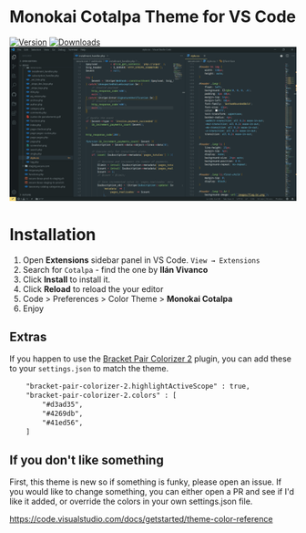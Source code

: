 # Monokai Cotalpa Theme for VS Code
[![Version](https://img.shields.io/visual-studio-marketplace/v/ilanvivanco.cotalpa?labelColor=545f62&color=6b7678&style=flat-square&label=Version)](https://marketplace.visualstudio.com/items?itemName=ilanvivanco.cotalpa) [![Downloads](https://img.shields.io/visual-studio-marketplace/d/ilanvivanco.cotalpa?labelColor=545f62&color=6b7678&style=flat-square&label=Downloads)](https://marketplace.visualstudio.com/items?itemName=ilanvivanco.cotalpa)
![Preview](https://raw.githubusercontent.com/IlanVivanco/monokai-cotalpa/master/images/screenshot.png)

# Installation

1. Open **Extensions** sidebar panel in VS Code. `View → Extensions`
2. Search for `Cotalpa` - find the one by **Ilán Vivanco**
3. Click **Install** to install it.
4. Click **Reload** to reload the your editor
5. Code > Preferences > Color Theme > **Monokai Cotalpa**
6. Enjoy

## Extras
If you happen to use the [Bracket Pair Colorizer 2](https://github.com/CoenraadS/Bracket-Pair-Colorizer-2) plugin, you can add these to your `settings.json` to match the theme.
```
    "bracket-pair-colorizer-2.highlightActiveScope" : true,
    "bracket-pair-colorizer-2.colors" : [
        "#d3ad35",
        "#4269db",
        "#41ed56",
    ]
```

## If you don't like something

First, this theme is new so if something is funky, please open an issue.
If you would like to change something, you can either open a PR and see if I'd like it added, or override the colors in your own settings.json file.

https://code.visualstudio.com/docs/getstarted/theme-color-reference